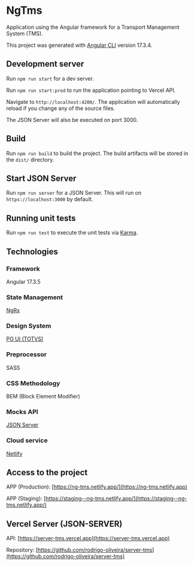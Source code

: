 # NgTms

Application using the Angular framework for a Transport Management System (TMS).

This project was generated with [Angular CLI](https://github.com/angular/angular-cli) version 17.3.4.


## Development server

Run `npm run start` for a dev server.

Run `npm run start:prod` to run the application pointing to Vercel API.

Navigate to `http://localhost:4200/`. The application will automatically reload if you change any of the source files.

The JSON Server will also be executed on port 3000.

## Build

Run `npm run build` to build the project. The build artifacts will be stored in the `dist/` directory.

## Start JSON Server

Run `npm run server` for a JSON Server. This will run on `https://localhost:3000` by default.

## Running unit tests

Run `npm run test` to execute the unit tests via [Karma](https://karma-runner.github.io).

## Technologies

### Framework

Angular 17.3.5

### State Management

[NgRx](https://ngrx.io/)

### Design System

[PO UI (TOTVS)](https://po-ui.io/)

### Preprocessor

SASS

### CSS Methodology

BEM (Block Element Modifier)

### Mocks API

[JSON Server](https://www.npmjs.com/package/json-server)

### Cloud service

[Netlify](https://www.netlify.com/)

## Access to the project

APP (Production): [https://ng-tms.netlify.app/](https://ng-tms.netlify.app)

APP (Staging): [https://staging--ng-tms.netlify.app/](https://staging--ng-tms.netlify.app/)

## Vercel Server (JSON-SERVER)

API: [https://server-tms.vercel.app](https://server-tms.vercel.app)

Repository: [https://github.com/rodrigo-oliveira/server-tms](https://github.com/rodrigo-oliveira/server-tms)